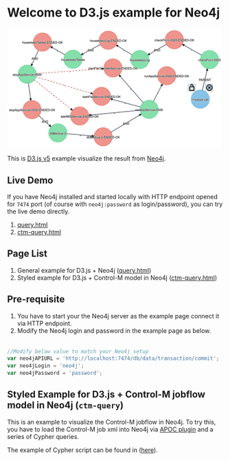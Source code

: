# Welcome to D3.js example for Neo4j

<img src="/demo/demo-screen.png?raw=true" width="500px"/>

This is [D3.js v5](https://d3js.org/) example visualize the result from [Neo4j](https://neo4j.com/).

## Live Demo
If you have Neo4j installed and started locally with HTTP endpoint opened for `7474` port (of course with `neo4j:password` as login/password), you can try the live demo directly.
1. [query.html](query.html?raw=true)
2. [ctm-query.html](ctm-query.html?raw=true)

## Page List
1. General example for D3.js + Neo4j ([query.html](query.html))
2. Styled example for D3.js + Control-M model in Neo4j ([ctm-query.html](ctm-query.html))

## Pre-requisite
1. You have to start your the Neo4j server as the example page connect it via HTTP endpoint.
2. Modify the Neo4j login and password in the example page as below.

``` javascript

//Modify below value to match your Neo4j setup
var neo4jAPIURL = 'http://localhost:7474/db/data/transaction/commit';
var neo4jLogin = 'neo4j';
var neo4jPassword = 'password';
```

## Styled Example for D3.js + Control-M jobflow model in Neo4j (`ctm-query`)
This is an example to visualize the Control-M jobflow in Neo4j. To try this, you have to load the Control-M job xml into Neo4j via [APOC plugin](https://github.com/neo4j-contrib/neo4j-apoc-procedures) and a series of Cypher queries.

The example of Cypher script can be found in ([here](cypher-example/controlm-model.cypher)).